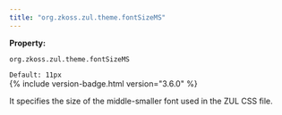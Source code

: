 ```yaml
---
title: "org.zkoss.zul.theme.fontSizeMS"
---
```


**Property:**

`org.zkoss.zul.theme.fontSizeMS`

`Default: 11px`  
{% include version-badge.html version="3.6.0" %}

It specifies the size of the middle-smaller font used in the ZUL CSS
file.
